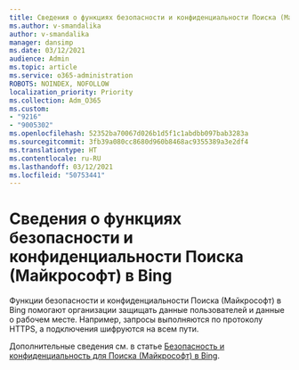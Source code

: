 ```yaml
---
title: Сведения о функциях безопасности и конфиденциальности Поиска (Майкрософт) в Bing
ms.author: v-smandalika
author: v-smandalika
manager: dansimp
ms.date: 03/12/2021
audience: Admin
ms.topic: article
ms.service: o365-administration
ROBOTS: NOINDEX, NOFOLLOW
localization_priority: Priority
ms.collection: Adm_O365
ms.custom:
- "9216"
- "9005302"
ms.openlocfilehash: 52352ba70067d026b1d5f1c1abdbb097bab3283a
ms.sourcegitcommit: 3fb39a080cc8680d960b8468ac9355389a3e2df4
ms.translationtype: HT
ms.contentlocale: ru-RU
ms.lasthandoff: 03/12/2021
ms.locfileid: "50753441"
---
```

# <a name="learn-about-the-security-and-privacy-features-of-microsoft-search-in-bing"></a>Сведения о функциях безопасности и конфиденциальности Поиска (Майкрософт) в Bing

Функции безопасности и конфиденциальности Поиска (Майкрософт) в Bing помогают организации защищать данные пользователей и данные о рабочем месте. Например, запросы выполняются по протоколу HTTPS, а подключения шифруются на всем пути.

Дополнительные сведения см. в статье [Безопасность и конфиденциальность для Поиска (Майкрософт) в Bing](https://docs.microsoft.com/microsoftsearch/security-for-search).
